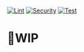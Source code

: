 [![Lint](https://github.com/hideyuki-matsuyama/nova_lance_api/actions/workflows/lint.yml/badge.svg)](https://github.com/hideyuki-matsuyama/nova_lance_api/actions/workflows/lint.yml)
[![Security](https://github.com/hideyuki-matsuyama/nova_lance_api/actions/workflows/security.yml/badge.svg)](https://github.com/hideyuki-matsuyama/nova_lance_api/actions/workflows/security.yml)
[![Test](https://github.com/hideyuki-matsuyama/nova_lance_api/actions/workflows/test.yml/badge.svg)](https://github.com/hideyuki-matsuyama/nova_lance_api/actions/workflows/test.yml)

# 🚧WIP

